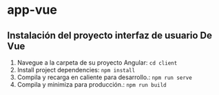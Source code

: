 # app-vue


## Instalación del proyecto  interfaz de usuario De Vue

1. Navegue a la carpeta de su proyecto Angular: `cd client`
2. Install project dependencies: `npm install`
3. Compila y recarga en caliente para desarrollo.: `npm run serve`
3. Compila y minimiza para producción.: `npm run build`